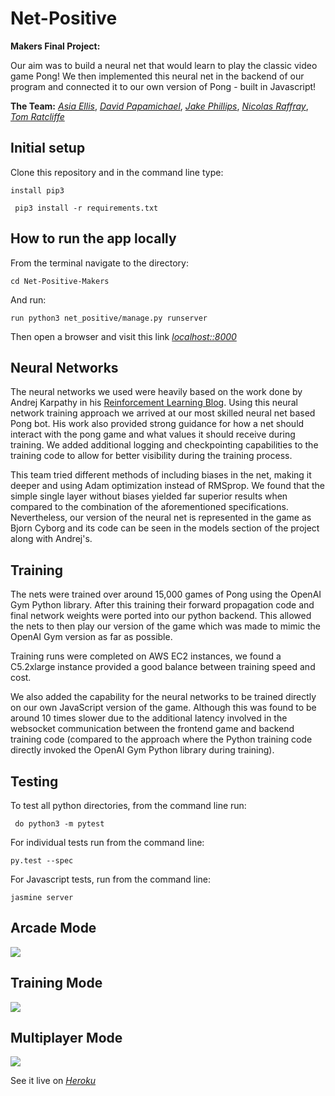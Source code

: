 # Net-Positive

__Makers Final Project:__

Our aim was to build a neural net that would learn to play the classic video game Pong! We then implemented this neural net in the backend of our program and connected it to our own version of Pong - built in Javascript!

__The Team:__ [*Asia Ellis*](https://github.com/asiaellis5), [*David Papamichael*](https://github.com/davidpaps), [*Jake Phillips*](https://github.com/Jakephillips55), [*Nicolas Raffray*](https://github.com/nicolasraffray), [*Tom Ratcliffe*](https://github.com/ratcliffetj)


## Initial setup

Clone this repository and in the command line type:

```
install pip3
```

```
 pip3 install -r requirements.txt
```

## How to run the app locally

From the terminal navigate to the directory:

```
cd Net-Positive-Makers
```
And run:

```
run python3 net_positive/manage.py runserver
```

Then open a browser and visit this link [*localhost::8000*](localhost:8000)

## Neural Networks

The neural networks we used were heavily based on the work done by Andrej Karpathy in his [Reinforcement Learning Blog](http://karpathy.github.io/2016/05/31/rl/). Using this neural network training approach we arrived at our most skilled neural net based Pong bot. His work also provided strong guidance for how a net should interact with the pong game and what values it should receive during training. We added additional logging and checkpointing capabilities to the training code to allow for better visibility during the training process.

This team tried different methods of including biases in the net, making it deeper and using Adam optimization instead of RMSprop. We found that the simple single layer without biases yielded far superior results when compared to the combination of the aforementioned specifications. Nevertheless, our version of the neural net is represented in the game as Bjorn Cyborg and its code can be seen in the models section of the project along with Andrej's.  

## Training 

The nets were trained over around 15,000 games of Pong using the OpenAI Gym Python library. After this training their forward propagation code and final network weights were ported into our python backend. This allowed the nets to then play our version of the game which was made to mimic the OpenAI Gym version as far as possible.

Training runs were completed on AWS EC2 instances, we found a C5.2xlarge instance provided a good balance between training speed and cost.

We also added the capability for the neural networks to be trained directly on our own JavaScript version of the game. Although this was found to be around 10 times slower due to the additional latency involved in the websocket communication between the frontend game and backend training code (compared to the approach where the Python training code directly invoked the OpenAI Gym Python library during training).


## Testing

To test all python directories, from the command line run:

```
 do python3 -m pytest 
```
 
For individual tests run from the command line:

```
py.test --spec
```

For Javascript tests, run from the command line:

```
jasmine server
```


## Arcade Mode

<img src="./images/arcade.png">


## Training Mode

<img src="./images/training.png">


## Multiplayer Mode

<img src="./images/multiplayer.png">


See it live on [*Heroku*](http://net-positive.herokuapp.com/)
